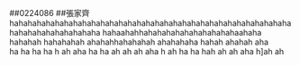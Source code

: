 ##0224086
##張家齊
hahahahahahahahahahahahahahahahahahahahahahahahahahahahahahahahahahahahahahahahaha
hahaahahhahahahahahahahahahahaahaha
hahahah
hahahahah
ahahahhahahahah
ahahahaha
hahah
ahahah
aha\
ha
ha
ha
ha
h
ah
aha
ha
ha
ah
ah
ah
aha
h
ah
ha
ha
hah
ah
ah
aha
h]ah
ah
